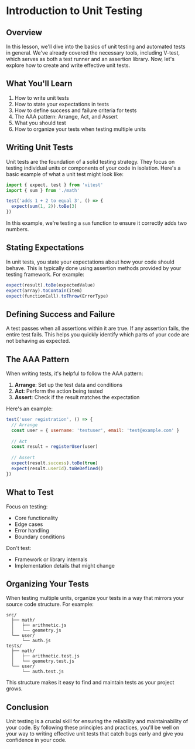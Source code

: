 # Introduction to Unit Testing

## Overview

In this lesson, we'll dive into the basics of unit testing and automated tests in general. We've already covered the necessary tools, including V-test, which serves as both a test runner and an assertion library. Now, let's explore how to create and write effective unit tests.

## What You'll Learn

1. How to write unit tests
2. How to state your expectations in tests
3. How to define success and failure criteria for tests
4. The AAA pattern: Arrange, Act, and Assert
5. What you should test
6. How to organize your tests when testing multiple units

## Writing Unit Tests

Unit tests are the foundation of a solid testing strategy. They focus on testing individual units or components of your code in isolation. Here's a basic example of what a unit test might look like:

```javascript
import { expect, test } from 'vitest'
import { sum } from './math'

test('adds 1 + 2 to equal 3', () => {
  expect(sum(1, 2)).toBe(3)
})
```

In this example, we're testing a `sum` function to ensure it correctly adds two numbers.

## Stating Expectations

In unit tests, you state your expectations about how your code should behave. This is typically done using assertion methods provided by your testing framework. For example:

```javascript
expect(result).toBe(expectedValue)
expect(array).toContain(item)
expect(functionCall).toThrow(ErrorType)
```

## Defining Success and Failure

A test passes when all assertions within it are true. If any assertion fails, the entire test fails. This helps you quickly identify which parts of your code are not behaving as expected.

## The AAA Pattern

When writing tests, it's helpful to follow the AAA pattern:

1. **Arrange**: Set up the test data and conditions
2. **Act**: Perform the action being tested
3. **Assert**: Check if the result matches the expectation

Here's an example:

```javascript
test('user registration', () => {
  // Arrange
  const user = { username: 'testuser', email: 'test@example.com' }
  
  // Act
  const result = registerUser(user)
  
  // Assert
  expect(result.success).toBe(true)
  expect(result.userId).toBeDefined()
})
```

## What to Test

Focus on testing:
- Core functionality
- Edge cases
- Error handling
- Boundary conditions

Don't test:
- Framework or library internals
- Implementation details that might change

## Organizing Your Tests

When testing multiple units, organize your tests in a way that mirrors your source code structure. For example:

```
src/
  ├── math/
  │   ├── arithmetic.js
  │   └── geometry.js
  └── user/
      └── auth.js
tests/
  ├── math/
  │   ├── arithmetic.test.js
  │   └── geometry.test.js
  └── user/
      └── auth.test.js
```

This structure makes it easy to find and maintain tests as your project grows.

## Conclusion

Unit testing is a crucial skill for ensuring the reliability and maintainability of your code. By following these principles and practices, you'll be well on your way to writing effective unit tests that catch bugs early and give you confidence in your code.